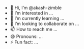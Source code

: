 - 👋 Hi, I’m @akash-zimble
- 👀 I’m interested in ...
- 🌱 I’m currently learning ...
- 💞️ I’m looking to collaborate on ...
- 📫 How to reach me ...
- 😄 Pronouns: ...
- ⚡ Fun fact: ...

<!---
akash-zimble/akash-zimble is a ✨ special ✨ repository because its `README.md` (this file) appears on your GitHub profile.
You can click the Preview link to take a look at your changes.
--->
